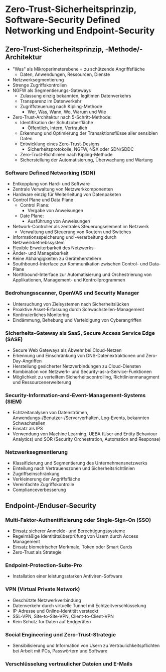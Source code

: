 # Zero-Trust-Sicherheitsprinzip, Software-Security Defined Networking und Endpoint-Security

## Zero-Trust-Sicherheitsprinzip, -Methode/-Architektur
- "Was" als Mikroperimeterebene = zu schützende Angriffsfläche
  - Daten, Anwendungen, Ressourcen, Dienste
- Netzwerksegmentierung
- Strenge Zugriffskontrollen
- NGFW als Segmentierungs-Gateways
  - Zulassung einzig bekannten, legitimen Datenverkehrs
  - Transparenz im Datenverkehr
  - Zugriffsteuerung nach Kipling-Methode
    - Wer, Was, Wann, Wo, Warum und Wie
- Zero-Trust-Architektur nach 5-Schritt-Methode:
  - Identifikation der Schutzoberfläche
    - Öffentlich, Intern, Vertraulich
  - Erkennung und Optimierung der Transaktionsflüsse aller sensiblen Daten
  - Entwicklung eines Zero-Trust-Designs
    - Sicherheitsprotokolle, NGFW, NSX oder SDN/SDDC
  - Zero-Trust-Richtlinien nach Kipling-Methode
  - Sicherstellung der Automatisierung, Überwachung und Wartung
 
### Software Defined Networking (SDN)
- Entkopplung von Hard- und Software
- Zentrale Verwaltung von Netzwerkkomponenten
- Hardware einzig für Weiterleitung von Datenpaketen
- Control Plane und Data Plane
  - Control Plane:
    - Vergabe von Anweisungen
  - Date Plane:
    - Ausführung von Anweisungen
- Network-Controller als zentrales Steuerungselement im Netzwerk
  - Verwaltung und Steuerung von Routern und Switches
- Informationsspeicherung und -verarbeitung durch Netzwerkbetriebssystem
- Flexible Erweiterbarkeit des Netzwerks
- Änder- und Managebarkeit
- Keine Abhängigkeiten zu Geräteherstellern
- Southbound-Interface zur Kommunikation zwischen Control- und Data-Plane
- Northbound-Interface zur Automatisierung und Orchestrierung von Applikationen, Management- und Kontrollprogrammen

### Bedrohungsscanner, OpenVAS und Security Manager
- Untersuchung von Zielsystemen nach Sicherheitslücken
- Proaktive Asset-Erfassung durch Schwachstellen-Management
- Kontinuierliches Monitoring
- Eindämmung, Behebung und Verteidigung von Cyberangriffen

### Sicherheits-Gateway als SaaS, Secure Access Service Edge (SASE)
- Secure Web Gateways als Abwehr bei Cloud-Netzen
- Erkennung und Einschränkung von DNS-Datenextraktionen und Zero-Day-Angriffen
- Herstellung gesicherter Netzverbindungen zu Cloud-Diensten
- Kombination von Netzwerk- und Security-as-a-Service-Funktionen
- Möglichkeit zu verteiltem Sicherheitscontrolling, Richtlinienmanagment und Ressourcenerweiterung

### Security-Information-and-Event-Management-Systems (SIEM)
- Echtzeitanalysen von Datenströmen, Anwendungs-/Benutzer-/Serververhalten, Log-Events, bekannten Schwachstellen
- Einsatz als IPS
- Verwendung von Machine Learning, UEBA (User and Entity Behaviour Analytics) und SOR (Security Orchestration, Automation and Response)

### Netzwerksegmentierung
- Klassifizierung und Segmentierung des Unternehmensnetzwerks
- Einteilung nach Vertrauenszonen und Sicherheitsrichtlinien
- Zugriffseinschränkung
- Verkleinerung der Angriffsfläche
- Vereinfachte Zugriffskontrolle
- Complianceverbesserung


## Endpoint-/Enduser-Security

### Multi-Faktor-Authentifizierung oder Single-Sign-On (SSO)
- Einsatz sicherer Anmelde- und Berechtigungssysteme
- Regelmäßige Identitätsüberprüfung von Usern durch Access Management
- Einsatz biometrischer Merkmale, Token oder Smart Cards
- Zero-Trust als Strategie

### Endpoint-Protection-Suite-Pro
- Installation einer leistungsstarken Antiviren-Software

### VPN (Virtual Private Network)
- Geschützte Netzwerkverbindung
- Datenverkehr durch virtuelle Tunnel mit Echtzeitverschlüsselung
- IP-Adresse und Online-Identität versteckt
- SSL-VPN, Site-to-Site-VPN, Client-to-Client-VPN
- Kein Schutz für Daten auf Endgeräten

### Social Engineering und Zero-Trust-Strategie
- Sensibilisierung und Information von Usern zu Vertraulichkeitspflichten bei Arbeit mit PCs, Passwörtern und Software

### Verschlüsselung vertraulicher Dateien und E-Mails
